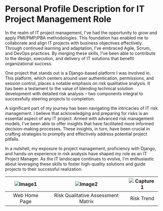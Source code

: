 # Personal Profile Description for IT Project Management Role

In the realm of IT project management, I've had the opportunity to grow and apply PMI/PMP/PBA methodologies. This foundation has enabled me to collaborate and align IT projects with business objectives effectively. Through continued learning and adaptation, I've embraced Agile, Scrum, and DevOps practices. By merging these skills, I've been able to contribute to the design, execution, and delivery of IT solutions that benefit organizational success.

One project that stands out is a Django-based platform I was involved in. This platform, which centers around user authentication, permissions, and session control, places a notable emphasis on risk qualitative analysis. It has been a testament to the value of blending technical solution development with detailed risk analysis – two components integral to successfully steering projects to completion.

A significant part of my journey has been navigating the intricacies of IT risk management. I believe that acknowledging and preparing for risks is an essential aspect of any IT project. Armed with advanced risk management models, I've been able to offer insights that have facilitated more informed decision-making processes. These insights, in turn, have been crucial in crafting strategies to promptly and effectively address potential project pitfalls.

In a nutshell, my exposure to project management, proficiency with Django, and hands-on experience in risk analysis have shaped my role as an IT Project Manager. As the IT landscape continues to evolve, I'm enthusiastic about leveraging these skills to foster high-quality solutions and guide projects to their successful realization.

| ![Image1](https://github.com/babakziaei/Data-Analysis/assets/126654048/a0cf04f3-fa84-4129-9375-a79829e7427d) | ![Image2](https://github.com/babakziaei/Data-Analysis/assets/126654048/fe209feb-dfa7-46c8-8969-ffb55aad1ffd) | ![Capture1](https://github.com/babakziaei/Data-Analysis/assets/126654048/22b2eccd-8252-479b-8e4e-b9b7d4a662ae) |
|:---:|:---:|:---:|
| Web Home Page | Risk Qualitative Assessment Matrix | Risk Trend |



